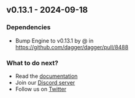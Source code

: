 ## v0.13.1 - 2024-09-18


### Dependencies
- Bump Engine to v0.13.1 by @<GitHub username> in https://github.com/dagger/dagger/pull/8488

### What to do next?
- Read the [documentation](https://docs.dagger.io)
- Join our [Discord server](https://discord.gg/dagger-io)
- Follow us on [Twitter](https://twitter.com/dagger_io)
